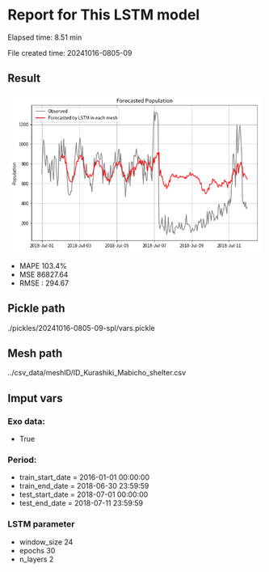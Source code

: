 
# Report for This LSTM model 
Elapsed time: 8.51 min

File created time: 20241016-0805-09

## Result 
<img src="20241016-0805-09.png" width='600'/>

- MAPE	103.4%
- MSE 	86827.64
- RMSE : 294.67

## Pickle path
./pickles/20241016-0805-09-spl/vars.pickle

## Mesh path
../csv_data/meshID/ID_Kurashiki_Mabicho_shelter.csv

## Imput vars

### Exo data:
- True

### Period:
- train_start_date    = 2016-01-01 00:00:00
- train_end_date      = 2018-06-30 23:59:59
- test_start_date     = 2018-07-01 00:00:00  
- test_end_date       = 2018-07-11 23:59:59

### LSTM parameter
- window_size	24
- epochs	30
- n_layers	2


